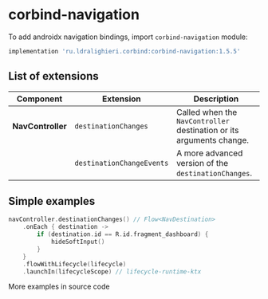 ﻿
# corbind-navigation

To add androidx navigation bindings, import `corbind-navigation` module:

```groovy
implementation 'ru.ldralighieri.corbind:corbind-navigation:1.5.5'
```

## List of extensions

Component | Extension | Description
--|---|--
**NavController** | `destinationChanges` | Called when the `NavController` destination or its arguments change.
               | `destinationChangeEvents` | A more advanced version of the `destinationChanges`.


## Simple examples

```kotlin
navController.destinationChanges() // Flow<NavDestination>
    .onEach { destination ->
        if (destination.id == R.id.fragment_dashboard) {
            hideSoftInput()
        }
    }
    .flowWithLifecycle(lifecycle)
    .launchIn(lifecycleScope) // lifecycle-runtime-ktx
```

More examples in source code
